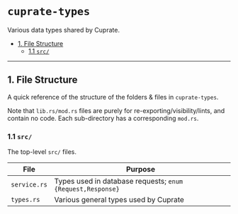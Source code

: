 # `cuprate-types`
Various data types shared by Cuprate.

- [1. File Structure](#1-file-structure)
    - [1.1 `src/`](#11-src)

---

## 1. File Structure
A quick reference of the structure of the folders & files in `cuprate-types`.

Note that `lib.rs/mod.rs` files are purely for re-exporting/visibility/lints, and contain no code. Each sub-directory has a corresponding `mod.rs`.

### 1.1 `src/`
The top-level `src/` files.

| File                | Purpose |
|---------------------|---------|
| `service.rs`        | Types used in database requests; `enum {Request,Response}`
| `types.rs`          | Various general types used by Cuprate